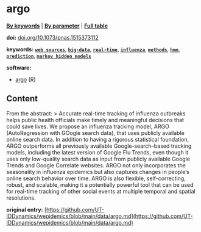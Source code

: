 <!--DO NOT EDIT BY HAND-->
 
#  argo 
 

[**By keywords**](../by-keyword.md) | [**By parameter**](../by-parameter.md) | [**Full table**](../full-table.md)
 
 
**doi:** [doi.org/10.1073/pnas.1515373112](https://doi.org/doi.org/10.1073/pnas.1515373112)
 
**keywords:** [**`web sources`**](../by-keyword.md#web-sources), [**`big-data`**](../by-keyword.md#big-data), [**`real-time`**](../by-keyword.md#real-time), [**`influenza`**](../by-keyword.md#influenza), [**`methods`**](../by-keyword.md#methods), [**`hmm`**](../by-keyword.md#hmm), [**`prediction`**](../by-keyword.md#prediction), [**`markov hidden models`**](../by-keyword.md#markov-hidden-models) 
 
**software:**
 
 - [argo](https://cran.r-project.org/package=argo) (R) 


## Content

  From the abstract:  > Accurate real-time tracking of influenza outbreaks helps public health officials make timely and meaningful decisions that could save lives. We propose an influenza tracking model, ARGO (AutoRegression with GOogle search data), that uses publicly available online search data. In addition to having a rigorous statistical foundation, ARGO outperforms all previously available Google-search–based tracking models, including the latest version of Google Flu Trends, even though it uses only low-quality search data as input from publicly available Google Trends and Google Correlate websites. ARGO not only incorporates the seasonality in influenza epidemics but also captures changes in people’s online search behavior over time. ARGO is also flexible, self-correcting, robust, and scalable, making it a potentially powerful tool that can be used for real-time tracking of other social events at multiple temporal and spatial resolutions. 


 **original entry:**  [https://github.com/UT-IDDynamics/wepidemics/blob/main/data/argo.md](https://github.com/UT-IDDynamics/wepidemics/blob/main/data/argo.md) 
